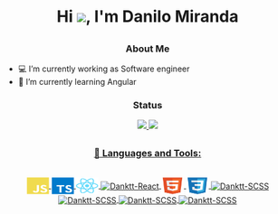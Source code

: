 <h1 align="center">Hi <img src="https://raw.githubusercontent.com/MartinHeinz/MartinHeinz/master/wave.gif" height="30px" >, I'm Danilo Miranda</h1>

## <h3 align="center"> About Me </h3>

- 💻 I’m currently working as Software engineer
- 📖 I’m currently learning Angular 



<h3 align="center"> Status </h3>
<div align="center">
  <a href="https://github.com/danktt">
  <img height="180rem" src="https://github-readme-stats.vercel.app/api?username=danktt&show_icons=true&theme=tokyonight&include_all_commits=true&count_private=true"/>
  <img height="180rem"src="https://github-readme-stats.vercel.app/api/top-langs/?username=danktt&layout=compact&langs_count=7&theme=tokyonight"/>
</div>
  
  ##

  <h3 align="center"> 🚀 Languages and Tools: </h3>
  <div style="display: inline_block" align="center"><br>
    <img align="center" alt="Danktt-Js" height="30" width="40" src="https://raw.githubusercontent.com/devicons/devicon/master/icons/javascript/javascript-plain.svg">
    <img align="center" alt="Danktt-Ts" height="30" width="40" src="https://raw.githubusercontent.com/devicons/devicon/master/icons/typescript/typescript-plain.svg">
    <img align="center" alt="Danktt-React" height="30" width="40" src="https://raw.githubusercontent.com/devicons/devicon/master/icons/react/react-original.svg">
    <img align="center" alt="Danktt-React" height="30" width="40" src="https://cdn.worldvectorlogo.com/logos/next-js.svg">
    <img align="center" alt="Danktt-HTML" height="30" width="40" src="https://raw.githubusercontent.com/devicons/devicon/master/icons/html5/html5-original.svg">
    <img align="center" alt="Danktt-CSS" height="30" width="40" src="https://raw.githubusercontent.com/devicons/devicon/master/icons/css3/css3-original.svg">
    <img align="center" alt="Danktt-SCSS" height="30" width="40" src="https://cdn.jsdelivr.net/gh/devicons/devicon/icons/sass/sass-original.svg">
   <img align="center" alt="Danktt-SCSS" height="30" width="40" src="https://symbols-electrical.getvecta.com/stencil_97/3_tailwind-css-icon.5009c3dbea.svg">
<!--     <img align="center" alt="Danktt-SCSS" height="30" width="40" src="https://symbols-electrical.getvecta.com/stencil_25/71_redux.da27ac619d.svg">
    <img align="center" alt="Danktt-SCSS" height="30" width="40" src="https://symbols-electrical.getvecta.com/stencil_25/40_jest.5fde12ec22.svg"> -->
  <img align="center" alt="Danktt-SCSS" height="30" width="40" src="https://cdn.worldvectorlogo.com/logos/swift-15.svg">
 <img align="center" alt="Danktt-SCSS" height="30" width="40" src="https://cdn.worldvectorlogo.com/logos/nestjs.svg">
  </div>
  
  ##
  

  
  
